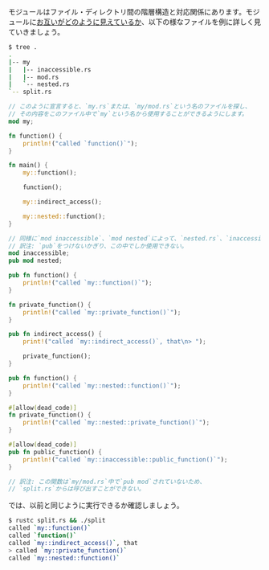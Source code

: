 <!-- Modules can be mapped to a file/directory hierarchy. Let's break down the
[visibility example][visibility] in files: -->
モジュールはファイル・ディレクトリ間の階層構造と対応関係にあります。モジュールに[お互いがどのように見えているか][visibility]、以下の様なファイルを例に詳しく見ていきましょう。

``` bash
$ tree .
.
|-- my
|   |-- inaccessible.rs
|   |-- mod.rs
|   `-- nested.rs
`-- split.rs
```

``` rust
// このように宣言すると、`my.rs`または、`my/mod.rs`という名のファイルを探し、
// その内容をこのファイル中で`my`という名から使用することができるようにします。
mod my;

fn function() {
    println!("called `function()`");
}

fn main() {
    my::function();

    function();

    my::indirect_access();

    my::nested::function();
}

```

``` rust
// 同様に`mod inaccessible`、`mod nested`によって、`nested.rs`、`inaccessible.rs`の内容をこの中で使用することができるようになる。
// 訳注: `pub`をつけないかぎり、この中でしか使用できない。
mod inaccessible;
pub mod nested;

pub fn function() {
    println!("called `my::function()`");
}

fn private_function() {
    println!("called `my::private_function()`");
}

pub fn indirect_access() {
    print!("called `my::indirect_access()`, that\n> ");

    private_function();
}

```

``` rust
pub fn function() {
    println!("called `my::nested::function()`");
}

#[allow(dead_code)]
fn private_function() {
    println!("called `my::nested::private_function()`");
}

```

``` rust
#[allow(dead_code)]
pub fn public_function() {
    println!("called `my::inaccessible::public_function()`");
}

// 訳注: この関数は`my/mod.rs`中で`pub mod`されていないため、
// `split.rs`からは呼び出すことができない。

```

<!-- Let's check that things still work as before: -->
では、以前と同じように実行できるか確認しましょう。

``` bash
$ rustc split.rs && ./split
called `my::function()`
called `function()`
called `my::indirect_access()`, that
> called `my::private_function()`
called `my::nested::function()`
```

[visibility]: ../mod/visibility.html
